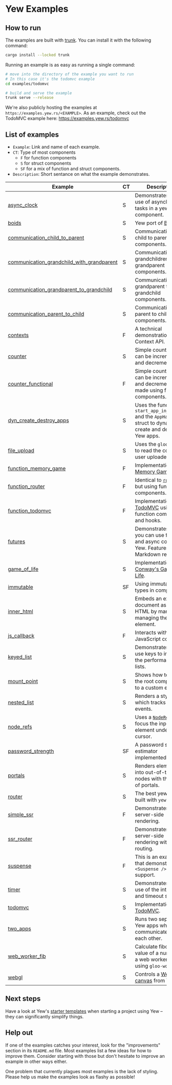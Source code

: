 # Yew Examples

## How to run

The examples are built with [trunk](https://github.com/thedodd/trunk).
You can install it with the following command:

```bash
cargo install --locked trunk
```

Running an example is as easy as running a single command:

```bash
# move into the directory of the example you want to run
# In this case it's the todomvc example
cd examples/todomvc

# build and serve the example
trunk serve --release
```

We're also publicly hosting the examples at `https://examples.yew.rs/<EXAMPLE>`.
As an example, check out the TodoMVC example here: <https://examples.yew.rs/todomvc>

## List of examples

- `Example`: Link and name of each example.
- `CT`: Type of most components
  - `F` for function components
  - `S` for struct components
  - `SF` for a mix of function and struct components.
- `Description`: Short sentance on what the example demonstrates.

| Example                                                                                   | CT | Description                                                                                                                         |
| ----------------------------------------------------------------------------------------- | -- | ----------------------------------------------------------------------------------------------------------------------------------- |
| [async_clock](async_clock)                                                                | S  | Demonstrates the use of asynchronous tasks in a yew component.                                                                      |
| [boids](boids)                                                                            | S  | Yew port of [Boids](https://en.wikipedia.org/wiki/Boids)                                                                            |
| [communication_child_to_parent](communication_child_to_parent)                            | S  | Communication from child to parent components.                                                                                      |
| [communication_grandchild_with_grandparent](communication_grandchild_with_grandparent)    | S  | Communication from grandchildren to grandparent components.                                                                         |
| [communication_grandparent_to_grandchild](communication_grandparent_to_grandchild)        | S  | Communication from grandparent to grandchild components.                                                                            |
| [communication_parent_to_child](communication_parent_to_child)                            | S  | Communication from parent to child components.                                                                                      |
| [contexts](contexts)                                                                      | F  | A technical demonstration of Context API.                                                                                           |
| [counter](counter)                                                                        | S  | Simple counter which can be incremented and decremented.                                                                            |
| [counter_functional](counter_functional)                                                  | F  | Simple counter which can be incremented and decremented made using function components.                                             |
| [dyn_create_destroy_apps](dyn_create_destroy_apps)                                        | S  | Uses the function `start_app_in_element` and the `AppHandle` struct to dynamically create and delete Yew apps.                      |
| [file_upload](file_upload)                                                                | S  | Uses the `gloo::file` to read the content of user uploaded files.                                                                   |
| [function_memory_game](function_memory_game)                                              | F  | Implementation of [Memory Game](https://github.com/bradlygreen/Memory-Game).                                                        |
| [function_router](function_router)                                                        | F  | Identical to [`router`](router) but using function components.                                                                      |
| [function_todomvc](function_todomvc)                                                      | F  | Implementation of [TodoMVC](http://todomvc.com/) using function components and hooks.                                               |
| [futures](futures)                                                                        | S  | Demonstrates how you can use futures and async code with Yew. Features a Markdown renderer.                                         |
| [game_of_life](game_of_life)                                                              | S  | Implementation of [Conway's Game of Life](https://en.wikipedia.org/wiki/Conway%27s_Game_of_Life).                                   |
| [immutable](immutable)                                                                    | SF | Using immutable types in components.                                                                                                |
| [inner_html](inner_html)                                                                  | S  | Embeds an external document as raw HTML by manually managing the element.                                                           |
| [js_callback](js_callback)                                                                | F  | Interacts with JavaScript code.                                                                                                     |
| [keyed_list](keyed_list)                                                                  | S  | Demonstrates how to use keys to improve the performance of lists.                                                                   |
| [mount_point](mount_point)                                                                | S  | Shows how to mount the root component to a custom element.                                                                          |
| [nested_list](nested_list)                                                                | S  | Renders a styled list which tracks hover events.                                                                                    |
| [node_refs](node_refs)                                                                    | S  | Uses a [`NodeRef`](https://yew.rs/docs/concepts/components/refs) to focus the input element under the cursor.                       |
| [password_strength](password_strength)                                                    | SF | A password strength estimator implemented in Yew.                                                                                   |
| [portals](portals)                                                                        | S  | Renders elements into out-of-tree nodes with the help of portals.                                                                   |
| [router](router)                                                                          | S  | The best yew blog built with `yew-router`.                                                                                          |
| [simple_ssr](simple_ssr)                                                                  | F  | Demonstrates server-side rendering.                                                                                                 |
| [ssr_router](ssr_router)                                                                  | F  | Demonstrates server-side rendering with routing.                                                                                    |
| [suspense](suspense)                                                                      | F  | This is an example that demonstrates `<Suspense />` support.                                                                        |
| [timer](timer)                                                                            | S  | Demonstrates the use of the interval and timeout services.                                                                          |
| [todomvc](todomvc)                                                                        | S  | Implementation of [TodoMVC](http://todomvc.com/).                                                                                   |
| [two_apps](two_apps)                                                                      | S  | Runs two separate Yew apps which can communicate with each other.                                                                   |
| [web_worker_fib](web_worker_fib)                                                          | S  | Calculate fibonacci value of a number in a web worker thread using `gloo-worker`.                                                   |
| [webgl](webgl)                                                                            | S  | Controls a [WebGL canvas](https://developer.mozilla.org/en-US/docs/Web/API/WebGL_API/Tutorial/Getting_started_with_WebGL) from Yew. |

## Next steps

Have a look at Yew's [starter templates](https://yew.rs/docs/getting-started/build-a-sample-app#using-a-starter-template) when starting a project using Yew – they can significantly simplify things.

## Help out

If one of the examples catches your interest, look for the "improvements" section in its `README.md` file.
Most examples list a few ideas for how to improve them.
Consider starting with those but don't hesitate to improve an example in other ways either.

One problem that currently plagues most examples is the lack of styling.
Please help us make the examples look as flashy as possible!
